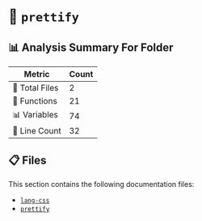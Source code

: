 # 📁 `prettify`

## 📊 Analysis Summary For Folder

| Metric | Count |
|--------|-------|
| 📁 Total Files | 2 |
| 🔧 Functions | 21 |
| 📊 Variables | 74 |
| 🔢 Line Count | 32 |


## 📋 Files

This section contains the following documentation files:

- [`lang-css`](./lang-css.md)
- [`prettify`](./prettify.md)